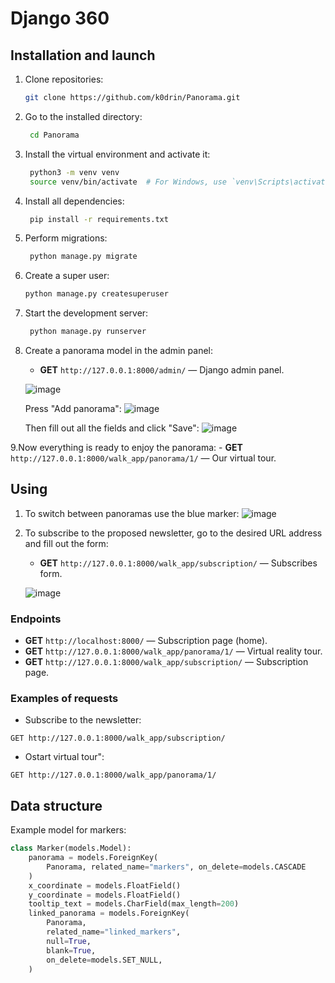 # Django 360

## Installation and launch

1. Clone repositories:
   ```bash
   git clone https://github.com/k0drin/Panorama.git
   ```
2. Go to the installed directory:
   ```bash
    cd Panorama
    ```
3. Install the virtual environment and activate it:
   ```bash
    python3 -m venv venv
    source venv/bin/activate  # For Windows, use `venv\Scripts\activate`
    ```
4. Install all dependencies:
   ```bash
    pip install -r requirements.txt
    ```
5. Perform migrations:
   ```bash
    python manage.py migrate
    ```
6. Create a super user:
   ```bash
   python manage.py createsuperuser
   ```
7. Start the development server:
   ```bash
    python manage.py runserver
    ```
8. Create a panorama model in the admin panel:
   - **GET** `http://127.0.0.1:8000/admin/` — Django admin panel.

   ![image](https://github.com/k0drin/Panorama/assets/124861436/4ade76ce-b643-4adb-ac77-308f9b9a94f2)

   Press "Add panorama":
   ![image](https://github.com/k0drin/Panorama/assets/124861436/58419f3a-556d-45e6-800d-6be6613f81af)
   
   Then fill out all the fields and click "Save":
   ![image](https://github.com/k0drin/Panorama/assets/124861436/9dfedb14-5c28-40ab-9daa-9b316a5fc850)

9.Now everything is ready to enjoy the panorama:
      - **GET** `http://127.0.0.1:8000/walk_app/panorama/1/` — Our virtual tour.


## Using
1. To switch between panoramas use the blue marker:
   ![image](https://github.com/k0drin/Panorama/assets/124861436/715188ef-f7ee-411a-8c82-40820394e4b2)

2. To subscribe to the proposed newsletter, go to the desired URL address and fill out the form:
   - **GET** `http://127.0.0.1:8000/walk_app/subscription/` — Subscribes form.

   ![image](https://github.com/k0drin/Panorama/assets/124861436/408b9b6f-6ccd-47d5-974f-5de0c5eb4634)


### Endpoints

- **GET** `http://localhost:8000/` — Subscription page (home).
- **GET** `http://127.0.0.1:8000/walk_app/panorama/1/` — Virtual reality tour.
- **GET** `http://127.0.0.1:8000/walk_app/subscription/` — Subscription page.

### Examples of requests

- Subscribe to the newsletter:
 ```http
 GET http://127.0.0.1:8000/walk_app/subscription/
 ````
- Оstart virtual tour":
 ```http
 GET http://127.0.0.1:8000/walk_app/panorama/1/
 ```
## Data structure

Example model for markers:
```python
class Marker(models.Model):
    panorama = models.ForeignKey(
        Panorama, related_name="markers", on_delete=models.CASCADE
    )
    x_coordinate = models.FloatField()
    y_coordinate = models.FloatField()
    tooltip_text = models.CharField(max_length=200)
    linked_panorama = models.ForeignKey(
        Panorama,
        related_name="linked_markers",
        null=True,
        blank=True,
        on_delete=models.SET_NULL,
    )

